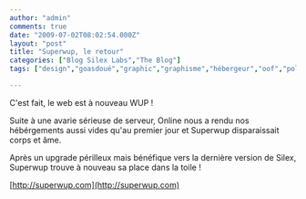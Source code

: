 ```yaml
---
author: "admin"
comments: true
date: "2009-07-02T08:02:54.000Z"
layout: "post"
title: "Superwup, le retour"
categories: ["Blog Silex Labs","The Blog"]
tags: ["design","goasdoué","graphic","graphisme","hébergeur","oof","pol","projet","serveur","superwup","version"]

---
```

C'est fait, le web est à nouveau WUP !

Suite à une avarie sérieuse de serveur, Online nous a rendu nos hébérgements aussi vides qu'au premier jour et Superwup disparaissait corps et âme.

Après un upgrade périlleux mais bénéfique vers la dernière version de Silex, Superwup trouve à nouveau sa place dans la toile !

[http://superwup.com](http://superwup.com)



